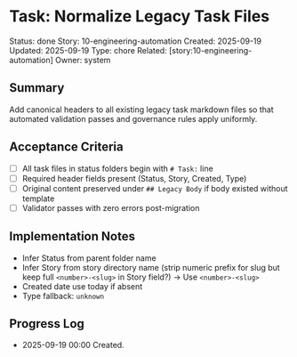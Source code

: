 # Task: Normalize Legacy Task Files
Status: done
Story: 10-engineering-automation
Created: 2025-09-19
Updated: 2025-09-19
Type: chore
Related: [story:10-engineering-automation]
Owner: system

## Summary
Add canonical headers to all existing legacy task markdown files so that automated validation passes and governance rules apply uniformly.

## Acceptance Criteria
- [ ] All task files in status folders begin with `# Task:` line
- [ ] Required header fields present (Status, Story, Created, Type)
- [ ] Original content preserved under `## Legacy Body` if body existed without template
- [ ] Validator passes with zero errors post-migration

## Implementation Notes
- Infer Status from parent folder name
- Infer Story from story directory name (strip numeric prefix for slug but keep full `<number>-<slug>` in Story field?) → Use `<number>-<slug>`
- Created date use today if absent
- Type fallback: `unknown`

## Progress Log
- 2025-09-19 00:00 Created.
